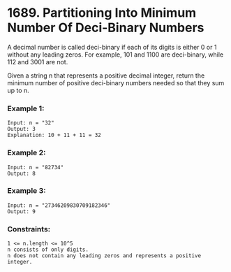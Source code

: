 # 1689. Partitioning Into Minimum Number Of Deci-Binary Numbers

A decimal number is called deci-binary if each of its digits is either 0 or 1 without any leading zeros. For example, 101 and 1100 are deci-binary, while 112 and 3001 are not.

Given a string n that represents a positive decimal integer, return the minimum number of positive deci-binary numbers needed so that they sum up to n.

 

### Example 1:
```
Input: n = "32"
Output: 3
Explanation: 10 + 11 + 11 = 32
```
### Example 2:
```
Input: n = "82734"
Output: 8
```
### Example 3:
```
Input: n = "27346209830709182346"
Output: 9
```
 

### Constraints:
```
1 <= n.length <= 10^5
n consists of only digits.
n does not contain any leading zeros and represents a positive integer.
```
